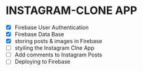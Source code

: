 # INSTAGRAM-CLONE APP
- [x] Firebase User Authentication
- [x] Firebase Data Base
- [x] storing posts & images in Firebase
- [ ] styiling the Instagram Clne App
- [ ] Add comments to Instagram Posts
- [ ] Deploying to Firebase